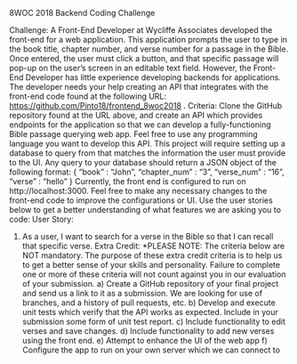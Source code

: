 8WOC 2018 Backend Coding Challenge

Challenge: A Front-End Developer at Wycliffe Associates developed the front-end for a web application. This application prompts the user to type in the book title, chapter number, and verse number for a passage in the Bible. Once entered, the user must click a button, and that specific passage will pop-up on the user’s screen in an editable text field. However, the Front-End Developer has little experience developing backends for applications. The developer needs your help creating an API that integrates with the front-end code found at the following URL: https://github.com/Pinto18/frontend_8woc2018 . 
Criteria: Clone the GitHub repository found at the URL above, and create an API which provides endpoints for the application so that we can develop a fully-functioning Bible passage querying web app. Feel free to use any programming language you want to develop this API. This project will require setting up a database to query from that matches the information the user must provide to the UI. Any query to your database should return a JSON object of the following format:
	{
  “book” : “John”,
  “chapter_num” : “3”,
  “verse_num” : “16”,
  “verse” : “hello”
       }
Currently, the front end is configured to run on http://localhost:3000. Feel free to make any necessary changes to the front-end code to improve the configurations or UI. Use the user stories below to get a better understanding of what features we are asking you to code: 
User Story:
1.	As a user, I want to search for a verse in the Bible so that I can recall that specific verse.
Extra Credit:
*PLEASE NOTE: The criteria below are NOT mandatory. The purpose of these extra credit criteria is to help us to get a better sense of your skills and personality. Failure to complete one or more of these criteria will not count against you in our evaluation of your submission. 
a)	Create a GitHub repository of your final project and send us a link to it as a submission. We are looking for use of branches, and a history of pull requests, etc.
b)	Develop and execute unit tests which verify that the API works as expected. Include in your submission some form of unit test report.
c)	Include functionality to edit verses and save changes.
d)	Include functionality to add new verses using the front end.
e)	Attempt to enhance the UI of the web app 
f)	Configure the app to run on your own server which we can connect to
